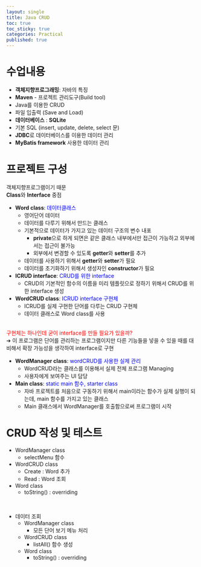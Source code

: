 ```yaml
---
layout: single
title: Java CRUD
toc: true
toc_sticky: true
categories: Practical
published: true
---
```


# 수업내용
* **객체지향프로그래밍**: 자바의 특징
* **Maven** - 프로젝트 관리도구(Build tool)
* Java를 이용한 CRUD
* 파일 입출력 (Save and Load)
* **데이터베이스** : **SQLite**
* 기본 SQL (insert, update, delete, select 문)
* **JDBC**로 데이터베이스를 이용한 데이터 관리
* **MyBatis framework** 사용한 데이터 관리


# 프로젝트 구성
객체지향프로그램이기 때문<br/>
**Class**와 **Interface** 중점<br/>
* **Word class**: <span style="color: blue">데이터클래스</span>
    * 영어단어 데이터
    * 데이터를 다루기 위해서 만드는 클래스
    * 기본적으로 데이터가 가지고 있는 데이터 구조의 변수 내포
        * **private**으로 하게 되면은 같은 클래스 내부에서만 접근이 가능하고 외부에서는 접근이 불가능
        * 외부에서 변경할 수 있도록 **getter**와 **setter**를 추가
    * 데이터를 사용하기 위해서 **getter**와 **setter**가 필요
    * 데이터를 초기화하기 위해서 생성자인 **constructor**가 필요
* **ICRUD interface**: <span style="color: blue">CRUD를 위한 interface</span>
    * CRUD의 기본적인 함수의 이름을 미리 템플릿으로 정하기 위해서 CRUD를 위한 interface 생성
* **WordCRUD class**: <span style="color: blue">ICRUD interface 구현체</span>
    * ICRUD를 실제 구현한 단어를 다루는 CRUD 구현체
    * 데이터 클래스로 Word class를 사용
<br/>
<span style="color: red">구현체는 하나인데 굳이 interface를 만들 필요가 있을까?</span><br/>
➔ 이 프로그램은 단어를 관리하는 프로그램이지만 다른 기능들을 넣을 수 있을 때를 대비해서 확장 가능성을 생각하여 interface로 구현<br/>

* **WordManager class**: <span style="color: blue">wordCRUD를 사용한 실제 관리</span>
    * WordCRUD라는 클래스를 이용해서 실제 전체 프로그램 Managing
    * 사용자에게 보여주는 UI 담당
* **Main class**: <span style="color: blue">static main 함수, starter class</span>
    * 자바 프로젝트를 처음으로 구동하기 위해서 main이라는 함수가 실제 실행이 되는데, main 함수를 가지고 있는 클래스
    * Main 클래스에서 WordManager를 호출함으로써 프로그램이 시작


# CRUD 작성 및 테스트
* WordManager class
    * selectMenu 함수 
* WordCRUD class
    * Create : Word 추가
    * Read : Word 조회
* Word class
    * toString() : overriding
<br/>

* 데이터 조회
    * WordManager class
        * 모든 단어 보기 메뉴 처리
    * WordCRUD class
        * listAll() 함수 생성
    * Word class
        * toString() : overriding
